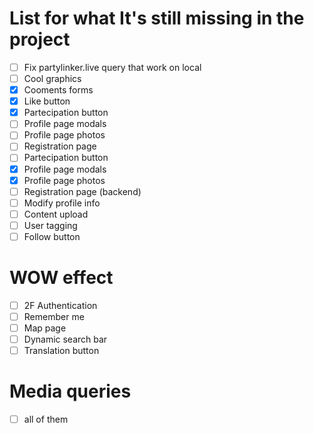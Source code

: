 # List for what It's still missing in the project
- [ ] Fix partylinker.live query that work on local
- [ ] Cool graphics
- [x] Cooments forms
- [x] Like button
- [x] Partecipation button
- [ ] Profile page modals
- [ ] Profile page photos
- [ ] Registration page
- [ ] Partecipation button
- [x] Profile page modals
- [x] Profile page photos
- [ ] Registration page (backend)
- [ ] Modify profile info
- [ ] Content upload
- [ ] User tagging
- [ ] Follow button
# WOW effect
- [ ] 2F Authentication
- [ ] Remember me
- [ ] Map page
- [ ] Dynamic search bar
- [ ] Translation button
# Media queries
- [ ] all of them